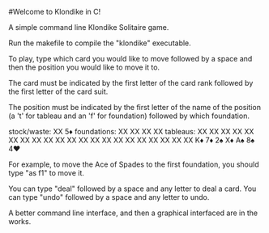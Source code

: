 #Welcome to Klondike in C!

A simple command line Klondike Solitaire game.

Run the makefile to compile the "klondike" executable.

To play, type which card you would like to move followed by a space and then the
position you would like to move it to.

The card must be indicated by the first letter of the card rank followed by the
first letter of the card suit.

The position must be indicated by the first letter of the name of the position
(a 't' for tableau and an 'f' for foundation) followed by which foundation.

stock/waste: XX    5♦    foundations: XX  XX  XX  XX
tableaus:
                        XX
                    XX  XX
                XX  XX  XX
            XX  XX  XX  XX
        XX  XX  XX  XX  XX
    XX  XX  XX  XX  XX  XX
K♦  7♦  2♠  X♦  A♠  8♠  4♥

For example, to move the Ace of Spades to the first foundation, you should type
"as f1" to move it.

You can type "deal" followed by a space and any letter to deal a card.
You can type "undo" followed by a space and any letter to undo.

A better command line interface, and then a graphical interfaced are in the
works.
